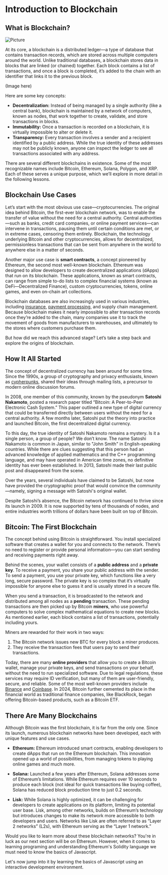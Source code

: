 # Introduction to Blockchain

## What is Blockchain?

![Picture](/markdown/photo_01.jpg)

At its core, a blockchain is a distributed ledger—a type of database that contains transaction records, which are stored across multiple computers around the world. Unlike traditional databases, a blockchain stores data in blocks that are linked (or chained) together. Each block contains a list of transactions, and once a block is completed, it’s added to the chain with an identifier that links it to the previous block.

(Image here)

Here are some key concepts:

- **Decentralization:** Instead of being managed by a single authority (like a central bank), blockchain is maintained by a network of computers, known as nodes, that work together to create, validate, and store transactions in blocks.
- **Immutability:** Once a transaction is recorded on a blockchain, it is virtually impossible to alter or delete it.
- **Transparency:** Every transaction involves a sender and a recipient identified by a public address. While the true identity of these addresses may not be publicly known, anyone can inspect the ledger to see all transactions associated with any address.

There are several different blockchains in existence. Some of the most recognizable names include Bitcoin, Ethereum, Solana, Polygon, and XRP. Each of these serves a unique purpose, which we’ll explore in more detail in the following lessons.

## Blockchain Use Cases

Let’s start with the most obvious use case—cryptocurrencies. The original idea behind Bitcoin, the first-ever blockchain network, was to enable the transfer of value without the need for a central authority. Central authorities—such as banks, credit card companies, or online payment services—can intervene in transactions, pausing them until certain conditions are met, or in extreme cases, censoring them entirely. Blockchain, the technology underlying Bitcoin and other cryptocurrencies, allows for decentralized, permissionless transactions that can be sent from anywhere in the world to anywhere else in a matter of seconds.

Another major use case is **smart contracts**, a concept pioneered by Ethereum, the second most well-known blockchain. Ethereum was designed to allow developers to create decentralized applications (dApps) that run on its blockchain. These applications, known as smart contracts, can range from simple to-do lists to complex financial systems (known as DeFi—Decentralized Finance), custom cryptocurrencies, tokens, online games, and even on-chain art collections.

Blockchain databases are also increasingly used in various industries, including [insurance](https://www.ingwb.com/en/insights/distributed-ledger-technology/blockchain-technology), [payment processing](https://www.paypal.com/us/digital-wallet/manage-money/crypto/pyusd), and supply chain management. Because blockchain makes it nearly impossible to alter transaction records once they’re added to the chain, many companies use it to track the movement of goods from manufacturers to warehouses, and ultimately to the stores where customers purchase them.

But how did we reach this advanced stage? Let’s take a step back and explore the origins of blockchain.

## How It All Started

The concept of decentralized currency has been around for some time. Since the 1990s, a group of cryptography and privacy enthusiasts, known as [cypherpunks](https://en.wikipedia.org/wiki/Cypherpunk), shared their ideas through mailing lists, a precursor to modern online discussion forums.

In 2008, one member of this community, known by the pseudonym **Satoshi Nakamoto**, posted a research paper titled “Bitcoin: A Peer-to-Peer Electronic Cash System.” This paper outlined a new type of digital currency that could be transferred directly between users without the need for a central authority. A few months later, Satoshi put the theory into practice and launched Bitcoin, the first decentralized digital currency.

To this day, the true identity of Satoshi Nakamoto remains a mystery. Is it a single person, a group of people? We don’t know. The name Satoshi Nakamoto is common in Japan, similar to "John Smith" in English-speaking countries. While there are clues suggesting that this person had an advanced knowledge of applied mathematics and the C++ programming language, and may have operated in American time zones, no definitive identity has ever been established. In 2013, Satoshi made their last public post and disappeared from the scene.

Over the years, several individuals have claimed to be Satoshi, but none have provided the cryptographic proof that would convince the community—namely, signing a message with Satoshi's original wallet.

Despite Satoshi’s absence, the Bitcoin network has continued to thrive since its launch in 2009. It is now supported by tens of thousands of nodes, and entire industries worth trillions of dollars have been built on top of Bitcoin.

## Bitcoin: The First Blockchain

The concept behind using Bitcoin is straightforward. You install specialized software that creates a wallet for you and connects to the network. There’s no need to register or provide personal information—you can start sending and receiving payments right away.

Behind the scenes, your wallet consists of a **public address** and a **private key**. To receive a payment, you share your public address with the sender. To send a payment, you use your private key, which functions like a very long, secure password. The private key is so complex that it’s virtually impossible for anyone else to guess it and is usually stored in a secure file.

When you send a transaction, it is broadcasted to the network and distributed among all nodes as a **pending** transaction. These pending transactions are then picked up by Bitcoin **miners**, who use powerful computers to solve complex mathematical equations to create new blocks. As mentioned earlier, each block contains a list of transactions, potentially including yours.

Miners are rewarded for their work in two ways:
1. The Bitcoin network issues new BTC for every block a miner produces.
2. They receive the transaction fees that users pay to send their transactions.

Today, there are many **online providers** that allow you to create a Bitcoin wallet, manage your private keys, and send transactions on your behalf, without the need to run specialized software. Due to legal regulations, these services may require ID verification, but many of them are user-friendly, secure, and reliable. Some of the most well-known providers include [Binance](https://www.binance.com/) and [Coinbase](https://www.coinbase.com/). In 2024, Bitcoin further cemented its place in the financial world as traditional finance companies, like BlackRock, began offering Bitcoin-based products, such as a Bitcoin ETF.

## There Are Many Blockchains

Although Bitcoin was the first blockchain, it is far from the only one. Since its launch, numerous blockchain networks have been developed, each with unique features and use cases.

- **Ethereum:** Ethereum introduced smart contracts, enabling developers to create dApps that run on the Ethereum blockchain. This innovation opened up a world of possibilities, from managing tokens to playing online games and much more.

- **Solana:** Launched a few years after Ethereum, Solana addresses some of Ethereum’s limitations. While Ethereum requires over 10 seconds to produce each block (not ideal for quick transactions like buying coffee), Solana has reduced block production time to just 0.2 seconds.

- **Lisk:** While Solana is highly optimized, it can be challenging for developers to create applications on its platform, limiting its potential user base. Lisk, among other networks, builds on Ethereum’s technology but introduces changes to make its network more accessible to both developers and users. Networks like Lisk are often referred to as “Layer 2 networks” (L2s), with Ethereum serving as the “Layer 1 network.”

Would you like to learn more about these blockchain networks? You're in luck as our next section will be on Ethereum. However, when it comes to learning programing and understanding Ethereum's Solidity language we must need to know the basics of Javascript.

Let's now jump into it by learning the basics of Javascript using an interactive development environment.  
